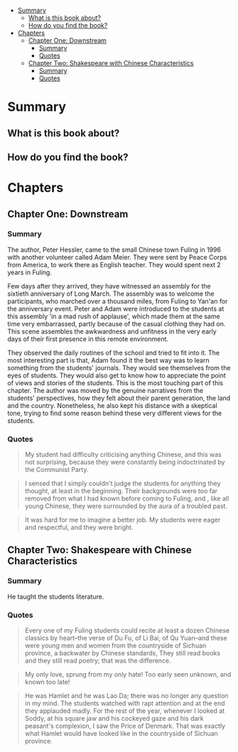 - [Summary](#sec-1)
  - [What is this book about?](#sec-1-1)
  - [How do you find the book?](#sec-1-2)
- [Chapters](#sec-2)
  - [Chapter One: Downstream](#sec-2-1)
    - [Summary](#sec-2-1-1)
    - [Quotes](#sec-2-1-2)
  - [Chapter Two: Shakespeare with Chinese Characteristics](#sec-2-2)
    - [Summary](#sec-2-2-1)
    - [Quotes](#sec-2-2-2)


# Summary<a id="sec-1"></a>

## What is this book about?<a id="sec-1-1"></a>

## How do you find the book?<a id="sec-1-2"></a>

# Chapters<a id="sec-2"></a>

## Chapter One: Downstream<a id="sec-2-1"></a>

### Summary<a id="sec-2-1-1"></a>

The author, Peter Hessler, came to the small Chinese town Fuling in 1996 with another volunteer called Adam Meier. They were sent by Peace Corps from America, to work there as English teacher. They would spent next 2 years in Fuling.

Few days after they arrived, they have witnessed an assembly for the sixtieth anniversary of Long March. The assembly was to welcome the participants, who marched over a thousand miles, from Fuling to Yan'an for the anniversary event. Peter and Adam were introduced to the students at this assembly 'in a mad rush of applause', which made them at the same time very embarrassed, partly because of the casual clothing they had on. This scene assembles the awkwardness and unfitness in the very early days of their first presence in this remote environment.

They observed the daily routines of the school and tried to fit into it. The most interesting part is that, Adam found it the best way was to learn something from the students' journals. They would see themselves from the eyes of students. They would also get to know how to appreciate the point of views and stories of the students. This is the most touching part of this chapter. The author was moved by the genuine narratives from the students' perspectives, how they felt about their parent generation, the land and the country. Nonetheless, he also kept his distance with a skeptical tone, trying to find some reason behind these very different views for the students.

### Quotes<a id="sec-2-1-2"></a>

> My student had difficulty criticising anything Chinese, and this was not surprising, because they were constantly being indoctrinated by the Communist Party.

> I sensed that I simply couldn't judge the students for anything they thought, at least in the beginning. Their backgrounds were too far removed from what I had known before coming to Fuling, and , like all young Chinese, they were surrounded by the aura of a troubled past.

> It was hard for me to imagine a better job. My students were eager and respectful, and they were bright.

## Chapter Two: Shakespeare with Chinese Characteristics<a id="sec-2-2"></a>

### Summary<a id="sec-2-2-1"></a>

He taught the students literature.

### Quotes<a id="sec-2-2-2"></a>

> Every one of my Fuling students could recite at least a dozen Chinese classics by heart&#x2013;the verse of Du Fu, of Li Bai, of Qu Yuan&#x2013;and these were young men and women from the countryside of Sichuan province, a backwater by Chinese standards, They still read books and they still read poetry; that was the difference.

> My only love, sprung from my only hate! Too early seen unknown, and known too late!

> He was Hamlet and he was Lao Da; there was no longer any question in my mind. The students watched with rapt attention and at the end they applauded madly. For the rest of the year, whenever I looked at Soddy, at his square jaw and his cockeyed gaze and his dark peasant's complexion, I saw the Price of Denmark. That was exactly what Hamlet would have looked like in the countryside of Sichuan province.

